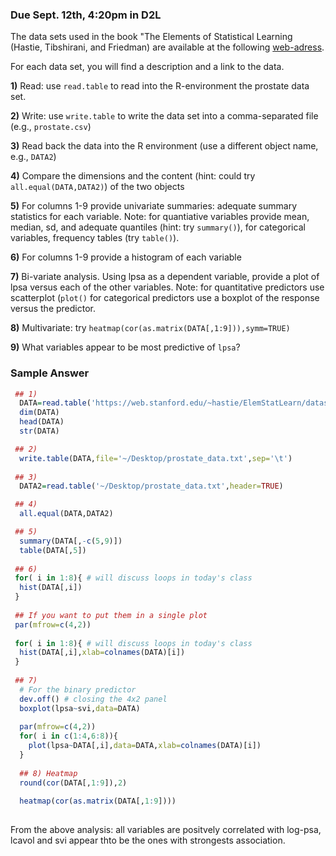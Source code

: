 ### Due Sept. 12th, 4:20pm in D2L


The data sets used in the book "The Elements of Statistical Learning (Hastie, Tibshirani, and Friedman) are available at the following [web-adress](https://web.stanford.edu/~hastie/ElemStatLearn/data.html).

For each data set, you will find a description and a link to the data.


**1)** Read: use `read.table` to read into the R-environment the prostate data set.

**2)** Write: use `write.table` to write the data set into a comma-separated file (e.g., `prostate.csv`) 

**3)** Read back the data into the R environment (use a different object name, e.g., `DATA2`)

**4)** Compare the dimensions and the content (hint: could try `all.equal(DATA,DATA2)`) of the two objects

**5)** For columns 1-9 provide univariate summaries: adequate summary statistics for each variable. Note: for quantiative variables provide mean, median, sd, and adequate quantiles (hint: try `summary()`), for 
categorical variables, frequency tables (try `table()`).

**6)** For columns 1-9 provide a histogram of each variable

**7)** Bi-variate analysis. Using lpsa as a dependent variable, provide a plot of lpsa versus each of the other variables. Note: for quantitative predictors use scatterplot (`plot()` for categorical predictors use a boxplot of the response versus the predictor.

**8)** Multivariate: try `heatmap(cor(as.matrix(DATA[,1:9])),symm=TRUE)`

**9)** What variables appear to be most predictive of `lpsa`?


### Sample Answer

```r
 ## 1)
  DATA=read.table('https://web.stanford.edu/~hastie/ElemStatLearn/datasets/prostate.data') 
  dim(DATA)
  head(DATA)
  str(DATA)

 ## 2)
  write.table(DATA,file='~/Desktop/prostate_data.txt',sep='\t')
 
 ## 3)
  DATA2=read.table('~/Desktop/prostate_data.txt',header=TRUE)

 ## 4)
  all.equal(DATA,DATA2)

 ## 5)
  summary(DATA[,-c(5,9)]) 
  table(DATA[,5])
 
 ## 6) 
 for( i in 1:8){ # will discuss loops in today's class
  hist(DATA[,i])
 }
 
 ## If you want to put them in a single plot
 par(mfrow=c(4,2))
  
 for( i in 1:8){ # will discuss loops in today's class
  hist(DATA[,i],xlab=colnames(DATA)[i])
 }
 
 ## 7)
  # For the binary predictor
  dev.off() # closing the 4x2 panel
  boxplot(lpsa~svi,data=DATA)
  
  par(mfrow=c(4,2))
  for( i in c(1:4,6:8)){
    plot(lpsa~DATA[,i],data=DATA,xlab=colnames(DATA)[i])
  }
  
  ## 8) Heatmap
  round(cor(DATA[,1:9]),2)
  
  heatmap(cor(as.matrix(DATA[,1:9])))
 
```

From the above analysis: all variables are positvely correlated with log-psa, lcavol and svi appear thto be the ones with strongests association.
